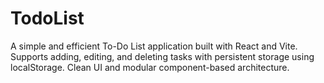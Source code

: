 # TodoList
A simple and efficient To-Do List application built with React and Vite. Supports adding, editing, and deleting tasks with persistent storage using localStorage. Clean UI and modular component-based architecture.
